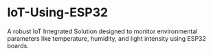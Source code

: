 # IoT-Using-ESP32
A robust IoT Integrated Solution designed to monitor environmental parameters like temperature, humidity, and light intensity using ESP32 boards.
